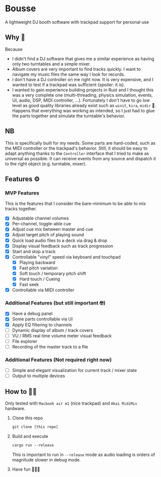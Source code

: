 # Bousse

A lightweight DJ booth software with trackpad support for personal use

## Why 🤠

Because

- I didn't find a DJ software that gives me a similar experience as having only two turntables and a simple mixer.
- Album covers are very important to find tracks quickly. I want to navigate my music files the same way I look for records.
- I don't have a DJ controller on me right now. It is very expensive, and I wanted to test if a trackpad was sufficient (spoiler: it is).
- I wanted to gain experience building projects in Rust and I thought this was a very complete one (multi-threading, physics simulation, events, UI, audio, DSP, MIDI controller, ...). Fortunately I don't have to go low level as good quality libraries already exist such as `winit`, `kira`, `midir` 🙏. Happens that everything was working as intended, so I just had to glue the parts together and simulate the turntable's behavior.

## NB

This is specifically built for my needs. Some parts are hard-coded, such as the MIDI controller or the trackpad's behavior. Still, it should be easy to adapt anything thanks to the `Controller` interface that I tried to make as universal as possible. It can receive events from any source and dispatch it to the right object (e.g. turntable, mixer).

## Features ⚙️

### MVP Features

This is the features that I consider the bare-minimum to be able to mix tracks together.

- [x] Adjustable channel volumes
- [x] Per-channel, toggle-able cue
- [x] Adjust cue mix between master and cue
- [x] Adjust target pitch of playing sound
- [x] Quick load audio files to a deck via drag & drop
- [x] Display visual feedback such as track progression
- [x] Start and stop a track
- [x] Controllable "vinyl" speed via keyboard and touchpad
  - [x] Playing backward
  - [x] Fast pitch variation
  - [x] Soft touch / temporary pitch shift
  - [x] Hard touch / Cueing
  - [x] Fast seek
- [x] Controllable via MIDI controller

### Additional Features (but still important 🤓)

- [x] Have a debug panel
- [x] Some parts controllable via UI
- [x] Apply EQ filtering to channels
- [ ] Dynamic display of album / track covers
- [ ] VU / RMS real time volume meter visual feedback
- [ ] File explorer
- [ ] Recording of the master track to a file

### Additional Features (Not required right now)

- [ ] Simple and elegant visualization for current track / mixer state
- [ ] Output to multiple devices

## How to 👨‍💻

Only tested with `Macbook air m1` (nice trackpad) and `Akai MidiMix` hardware.

1. Clone this repo

    ```txt
    git clone [this repo]
    ```

2. Build and execute

    ```txt
    cargo run --release
    ```

    This is important to run in `--release` mode as audio loading is orders of magnitude slower in debug mode.

3. Have fun 🕺💃🪩
